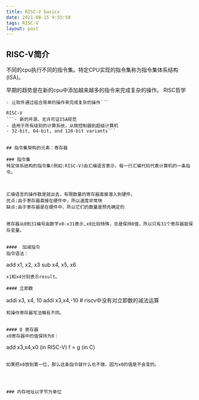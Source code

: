 ```yaml
---
title: RISC-V basics
date: 2021-08-15 9:55:50
tags: RISC-V
layout: post
---
```


## RISC-V简介
不同的cpu执行不同的指令集。特定CPU实现的指令集称为指令集体系结构(ISA)。

早期的趋势是在新的cpu中添加越来越多的指令来完成复杂的操作。
RISC哲学
```- 保持指令集小而简单，可以更容易地构建快速硬件
- 让软件通过组合简单的操作来完成复杂的操作```
  
RISC-V
​```- 新的开源、无许可证ISA规范
- 适用于所有级别的计算系统，从微控制器到超级计算机
- 32-bit, 64-bit, and 128-bit variants```


## 指令集架构的元素：寄存器

### 指令集
特定体系结构的指令集(例如:RISC-V)由汇编语言表示，每一行汇编代码代表计算机的一条指令。



汇编语言的操作数是就出去，有限数量的寄存器直接潜入到硬件。
优点:由于寄存器直接在硬件中，所以速度非常快
缺点:由于寄存器是在硬件中，所以它们的数量是预先确定的


寄存器从0到31编号由数字x0-x31表示,x0比较特殊，总是保持0值，所以只有31个寄存器能保存变量。


####  加减指令
指令语法：
```
add x1, x2, x3
sub x4, x5, x6 
```
x1和x4分别表示result。

#### 立即数

```
addi x3, x4, 10 
addi x3,x4,-10  # riscv中没有对立即数的减法运算
```
和操作寄存器写法略有不同。


#### 0 寄存器
x0寄存器中的值保持为0：
```
add x3,x4,x0 (in RISC-V)
f = g (in C)
```

如果把x0放到第一位，那么这条指令就什么也不做，因为x0的值是不会变的。




### 内存地址以字节为单位


```